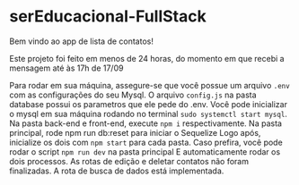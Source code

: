 # serEducacional-FullStack

Bem vindo ao app de lista de contatos!

Este projeto foi feito em menos de 24 horas, do momento em que recebi a mensagem até às 17h de 17/09

Para rodar em sua máquina, assegure-se que você possue um arquivo
 ```.env``` com as configurações do seu Mysql. O arquivo ```config.js``` 
na pasta database possui os parametros que ele pede do .env.
Você pode inicializar o mysql em sua máquina
 rodando no terminal ```sudo systemctl start mysql```.
Na pasta back-end e front-end, execute ```npm i``` respectivamente.
Na pasta principal, rode npm run db:reset para iniciar o Sequelize
Logo após, inicialize os dois com ```npm start``` para cada pasta.
Caso prefira, você pode rodar o script ```npm run dev``` na pasta principal
E automaticamente rodar os dois processos.
As rotas de edição e deletar contatos não foram finalizadas.
A rota de busca de dados está implementada.

